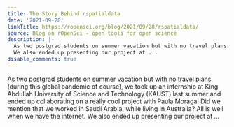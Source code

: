 ```yaml
---
title: The Story Behind rspatialdata
date: '2021-09-28'
linkTitle: https://ropensci.org/blog/2021/09/28/rspatialdata/
source: Blog on rOpenSci - open tools for open science
description: |-
  As two postgrad students on summer vacation but with no travel plans (during this global pandemic of course), we took up an internship at King Abdullah University of Science and Technology (KAUST) last summer and ended up collaborating on a really cool project with Paula Moraga! Did we mention that we worked in Saudi Arabia, while living in Australia? All is well when we have the internet.
  We also ended up presenting our project at ...
disable_comments: true
---
```

As two postgrad students on summer vacation but with no travel plans (during this global pandemic of course), we took up an internship at King Abdullah University of Science and Technology (KAUST) last summer and ended up collaborating on a really cool project with Paula Moraga! Did we mention that we worked in Saudi Arabia, while living in Australia? All is well when we have the internet.
We also ended up presenting our project at ...